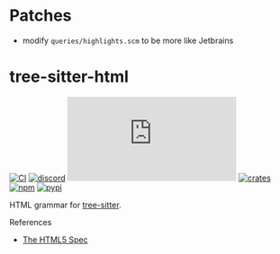 # Patches

- modify `queries/highlights.scm` to be more like Jetbrains

# tree-sitter-html

[![CI][ci]](https://github.com/tree-sitter/tree-sitter-html/actions/workflows/ci.yml)
[![discord][discord]](https://discord.gg/w7nTvsVJhm)
[![matrix][matrix]](https://matrix.to/#/#tree-sitter-chat:matrix.org)
[![crates][crates]](https://crates.io/crates/tree-sitter-html)
[![npm][npm]](https://www.npmjs.com/package/tree-sitter-html)
[![pypi][pypi]](https://pypi.org/project/tree-sitter-html)

HTML grammar for [tree-sitter](https://github.com/tree-sitter/tree-sitter).

References

- [The HTML5 Spec](https://www.w3.org/TR/html5/syntax.html)

[ci]: https://img.shields.io/github/actions/workflow/status/tree-sitter/tree-sitter-html/ci.yml?logo=github&label=CI
[discord]: https://img.shields.io/discord/1063097320771698699?logo=discord&label=discord
[matrix]: https://img.shields.io/matrix/tree-sitter-chat%3Amatrix.org?logo=matrix&label=matrix
[npm]: https://img.shields.io/npm/v/tree-sitter-html?logo=npm
[crates]: https://img.shields.io/crates/v/tree-sitter-html?logo=rust
[pypi]: https://img.shields.io/pypi/v/tree-sitter-html?logo=pypi&logoColor=ffd242
